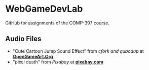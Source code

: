# WebGameDevLab
GitHub for assignments of the COMP-397 course. 


## Audio Files
- "Cute Cartoon Jump Sound Effect" from *cfork and qubodup* at [**OpenGameArt.Org**](https://opengameart.org/content/cute-cartoon-jump-sound-effect)
- "pixel death" from *Pixabay* at [**pixabay.com**](https://pixabay.com/sound-effects/pixel-death-66829/)